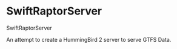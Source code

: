 # SwiftRaptorServer
SwiftRaptorServer

An attempt to create a HummingBird 2 server to serve GTFS Data.
